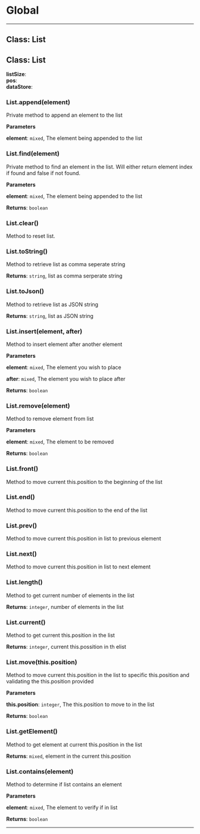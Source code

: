 # Global





* * *

## Class: List



## Class: List


**listSize**:  
**pos**:  
**dataStore**:  
### List.append(element) 

Private method to append an element to the list

**Parameters**

**element**: `mixed`, The element being appended to the list


### List.find(element) 

Private method to find an element in the list.  Will either returnelement index if found and false if not found.

**Parameters**

**element**: `mixed`, The element being appended to the list

**Returns**: `boolean`

### List.clear() 

Method to reset list.


### List.toString() 

Method to retrieve list as comma seperate string

**Returns**: `string`, list as comma serperate string

### List.toJson() 

Method to retrieve list as JSON string

**Returns**: `string`, list as JSON string

### List.insert(element, after) 

Method to insert element after another element

**Parameters**

**element**: `mixed`, The element you wish to place

**after**: `mixed`, The element you wish to place after

**Returns**: `boolean`

### List.remove(element) 

Method to remove element from list

**Parameters**

**element**: `mixed`, The element to be removed

**Returns**: `boolean`

### List.front() 

Method to move current this.position to the beginning of the list


### List.end() 

Method to move current this.position to the end of the list


### List.prev() 

Method to move current this.position in list to previous element


### List.next() 

Method to move current this.position in list to next element


### List.length() 

Method to get current number of elements in the list

**Returns**: `integer`, number of elements in the list

### List.current() 

Method to get current this.position in the list

**Returns**: `integer`, current this.possition in th elist

### List.move(this.position) 

Method to move current this.position in the list to specific this.positionand validating the this.position provided

**Parameters**

**this.position**: `integer`, The this.position to move to in the list

**Returns**: `boolean`

### List.getElement() 

Method to get element at current this.position in the list

**Returns**: `mixed`, element in the current this.position

### List.contains(element) 

Method to determine if list contains an element

**Parameters**

**element**: `mixed`, The element to verify if in list

**Returns**: `boolean`



* * *










